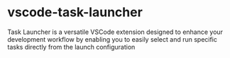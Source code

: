# vscode-task-launcher
Task Launcher is a versatile VSCode extension designed to enhance your development workflow by enabling you to easily select and run specific tasks directly from the launch configuration
